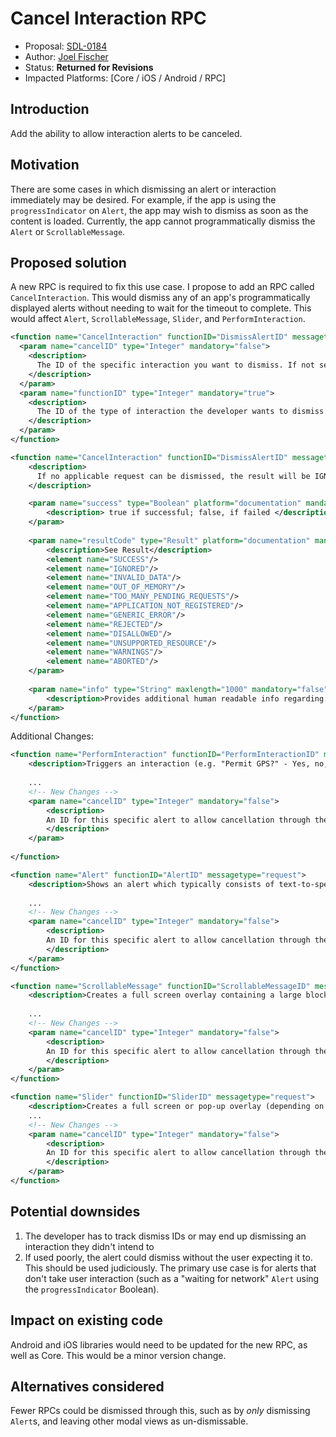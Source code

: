 # Cancel Interaction RPC

* Proposal: [SDL-0184](0184-dismiss-alert.md)
* Author: [Joel Fischer](https://github.com/joeljfischer)
* Status: **Returned for Revisions**
* Impacted Platforms: [Core / iOS / Android / RPC]

## Introduction

Add the ability to allow interaction alerts to be canceled.

## Motivation

There are some cases in which dismissing an alert or interaction immediately may be desired. For example, if the app is using the `progressIndicator` on `Alert`, the app may wish to dismiss as soon as the content is loaded. Currently, the app cannot programmatically dismiss the `Alert` or `ScrollableMessage`.

## Proposed solution

A new RPC is required to fix this use case. I propose to add an RPC called `CancelInteraction`. This would dismiss any of an app's programmatically displayed alerts without needing to wait for the timeout to complete. This would affect `Alert`, `ScrollableMessage`, `Slider`, and `PerformInteraction`.

```xml
<function name="CancelInteraction" functionID="DismissAlertID" messagetype="request" since="X.X.X">
  <param name="cancelID" type="Integer" mandatory="false">
    <description>
      The ID of the specific interaction you want to dismiss. If not set, the most recent of the RPC type set in functionID will be dismissed.
    </description>
  </param>
  <param name="functionID" type="Integer" mandatory="true">
    <description>
      The ID of the type of interaction the developer wants to dismiss. Only values 10, (PerformInteractionID), 12 (AlertID), 25 (ScrollableMessageID), and 26 (SliderID) are permitted.
    </description>
  </param>
</function>

<function name="CancelInteraction" functionID="DismissAlertID" messagetype="response">
    <description>
      If no applicable request can be dismissed, the result will be IGNORED.
    </description>

    <param name="success" type="Boolean" platform="documentation" mandatory="true">
        <description> true if successful; false, if failed </description>
    </param>
        
    <param name="resultCode" type="Result" platform="documentation" mandatory="true">
        <description>See Result</description>
        <element name="SUCCESS"/>
        <element name="IGNORED"/>
        <element name="INVALID_DATA"/>
        <element name="OUT_OF_MEMORY"/>
        <element name="TOO_MANY_PENDING_REQUESTS"/>
        <element name="APPLICATION_NOT_REGISTERED"/>
        <element name="GENERIC_ERROR"/>
        <element name="REJECTED"/>
        <element name="DISALLOWED"/>
        <element name="UNSUPPORTED_RESOURCE"/>
        <element name="WARNINGS"/>
        <element name="ABORTED"/>
    </param>
        
    <param name="info" type="String" maxlength="1000" mandatory="false" platform="documentation">
        <description>Provides additional human readable info regarding the result.</description>
    </param>
</function>
```

Additional Changes:

```xml
<function name="PerformInteraction" functionID="PerformInteractionID" messagetype="request">
    <description>Triggers an interaction (e.g. "Permit GPS?" - Yes, no, Always Allow).</description>
    
    ...
    <!-- New Changes -->
    <param name="cancelID" type="Integer" mandatory="false">
        <description>
        An ID for this specific alert to allow cancellation through the `CancelInteraction` RPC.
        </description>
    </param>
    
</function>
```

```xml
<function name="Alert" functionID="AlertID" messagetype="request">
    <description>Shows an alert which typically consists of text-to-speech message and text on the display. At least either alertText1, alertText2 or TTSChunks need to be provided.</description>
    
    ...
    <!-- New Changes -->
    <param name="cancelID" type="Integer" mandatory="false">
        <description>
        An ID for this specific alert to allow cancellation through the `CancelInteraction` RPC.
        </description>
    </param>
</function>
```

```xml
<function name="ScrollableMessage" functionID="ScrollableMessageID" messagetype="request">
    <description>Creates a full screen overlay containing a large block of formatted text that can be scrolled with up to 8 SoftButtons defined</description>
    
    ...
    <!-- New Changes -->
    <param name="cancelID" type="Integer" mandatory="false">
        <description>
        An ID for this specific alert to allow cancellation through the `CancelInteraction` RPC.
        </description>
    </param>
</function>
```

```xml
<function name="Slider" functionID="SliderID" messagetype="request">
    <description>Creates a full screen or pop-up overlay (depending on platform) with a single user controlled slider.</description>
    ...
    <!-- New Changes -->
    <param name="cancelID" type="Integer" mandatory="false">
        <description>
        An ID for this specific alert to allow cancellation through the `CancelInteraction` RPC.
        </description>
    </param>
</function>
```

## Potential downsides

1. The developer has to track dismiss IDs or may end up dismissing an interaction they didn't intend to
2. If used poorly, the alert could dismiss without the user expecting it to. This should be used judiciously. The primary use case is for alerts that don't take user interaction (such as a "waiting for network" `Alert` using the `progressIndicator` Boolean).

## Impact on existing code

Android and iOS libraries would need to be updated for the new RPC, as well as Core. This would be a minor version change.

## Alternatives considered

Fewer RPCs could be dismissed through this, such as by _only_ dismissing `Alert`s, and leaving other modal views as un-dismissable.
